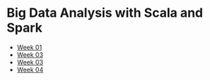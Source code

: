 # Big Data Analysis with Scala and Spark

- [Week 01](Week01.md)
- [Week 03](Week03.md)
- [Week 03](Week03.md)
- [Week 04](Week04.md)
